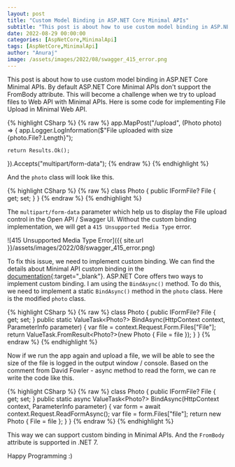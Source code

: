```yaml
---
layout: post
title: "Custom Model Binding in ASP.NET Core Minimal APIs"
subtitle: "This post is about how to use custom model binding in ASP.NET Core Minimal APIs. By default ASP.NET Core Minimal APIs don't support the FromBody attribute."
date: 2022-08-29 00:00:00
categories: [AspNetCore,MinimalApi]
tags: [AspNetCore,MinimalApi]
author: "Anuraj"
image: /assets/images/2022/08/swagger_415_error.png
---
```


This post is about how to use custom model binding in ASP.NET Core Minimal APIs. By default ASP.NET Core Minimal APIs don't support the FromBody attribute. This will become a challenge when we try to upload files to Web API with Minimal APIs. Here is some code for implementing File Upload in Minimal Web API.

{% highlight CSharp %}
{% raw %}
app.MapPost("/upload", (Photo photo) =>
{
    app.Logger.LogInformation($"File uploaded with size {photo.File?.Length}");
    
    return Results.Ok();
}).Accepts<Photo>("multipart/form-data");
{% endraw %}
{% endhighlight %}

And the `photo` class will look like this.

{% highlight CSharp %}
{% raw %}
class Photo
{
    public IFormFile? File { get; set; }
}
{% endraw %}
{% endhighlight %}

The `multipart/form-data` parameter which help us to display the File upload control in the Open API / Swagger UI. Without the custom binding implementation, we will get a `415 Unsupported Media Type` error.

![415 Unsupported Media Type Error]({{ site.url }}/assets/images/2022/08/swagger_415_error.png)

To fix this issue, we need to implement custom binding. We can find the details about Minimal API custom binding in the [documentation](https://docs.microsoft.com/en-us/aspnet/core/fundamentals/minimal-apis?view=aspnetcore-6.0&WT.mc_id=DT-MVP-5002040#custom-binding){:target="_blank"}. ASP.NET Core offers two ways to implement custom binding.  I am using the `BindAsync()` method. To do this, we need to implement a static `BindAsync()` method in the `photo` class. Here is the modified `photo` class.

{% highlight CSharp %}
{% raw %}
class Photo
{
    public IFormFile? File { get; set; }
    public static ValueTask<Photo?> BindAsync(HttpContext context,
                                                   ParameterInfo parameter)
    {
        var file = context.Request.Form.Files["File"];
        return ValueTask.FromResult<Photo?>(new Photo
        {
            File = file
        });
    }
}
{% endraw %}
{% endhighlight %}

Now if we run the app again and upload a file, we will be able to see the size of the file is logged in the output window / console. Based on the comment from David Fowler - async method to read the form, we can re write the code like this.

{% highlight CSharp %}
{% raw %}
class Photo
{
    public IFormFile? File { get; set; }
    public static async ValueTask<Photo?> BindAsync(HttpContext context,
                                                   ParameterInfo parameter)
    {
        var form = await context.Request.ReadFormAsync();
        var file = form.Files["file"];
        return new Photo
        {
            File = file
        };
    }
}
{% endraw %}
{% endhighlight %}

This way we can support custom binding in Minimal APIs. And the `FromBody` attribute is supported in .NET 7. 

Happy Programming :)
